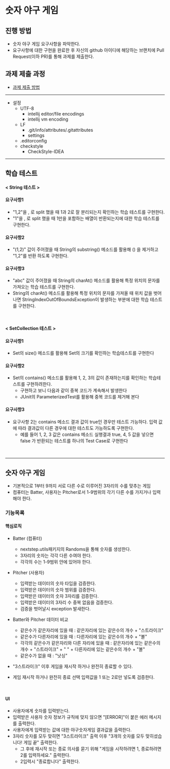 # 숫자 야구 게임

## 진행 방법

* 숫자 야구 게임 요구사항을 파악한다.
* 요구사항에 대한 구현을 완료한 후 자신의 github 아이디에 해당하는 브랜치에 Pull Request(이하 PR)를 통해 과제를 제출한다.

## 과제 제출 과정

* [과제 제출 방법](https://github.com/next-step/nextstep-docs/tree/master/precourse)

---

* 설정
    * UTF-8
        * intellij editor/file encodings
        * intellij vm encoding
    * LF
        * .git/info/attributes/.gitattributes
        * settings
    * .editorconfig
    * checkstyle
        * CheckStyle-IDEA

---

## 학습 테스트

#### < String 테스트 >

#### 요구사항1

* "1,2"을 , 로 split 했을 때 1과 2로 잘 분리되는지 확인하는 학습 테스트를 구현한다.
* "1"을 , 로 split 했을 때 1만을 포함하는 배열이 반환되는지에 대한 학습 테스트를 구현한다.

#### 요구사항2

* "(1,2)" 값이 주어졌을 때 String의 substring() 메소드를 활용해 () 을 제거하고 "1,2"를 반환 하도록 구현한다.

#### 요구사항3

* "abc" 값이 주어졌을 때 String의 charAt() 메소드를 활용해 특정 위치의 문자를 가져오는 학습 테스트를 구현한다.
* String의 charAt() 메소드를 활용해 특정 위치의 문자를 가져올 때 위치 값을 벗어나면 StringIndexOutOfBoundsException이 발생하는 부분에 대한 학습 테스트를 구현한다.

<br>

#### < SetCollection 테스트 >

#### 요구사항1

* Set의 size() 메소드를 활용해 Set의 크기를 확인하는 학습테스트를 구현한다

#### 요구사항2

* Set의 contains() 메소드를 활용해 1, 2, 3의 값이 존재하는지를 확인하는 학습테스트를 구현하려한다.
    * 구현하고 보니 다음과 같이 중복 코드가 계속해서 발생한다
    * JUnit의 ParameterizedTest를 활용해 중복 코드를 제거해 본다

#### 요구사항3

* 요구사항 2는 contains 메소드 결과 값이 true인 경우만 테스트 가능하다. 입력 값에 따라 결과값이 다른 경우에 대한 테스트도 가능하도록 구현한다.
    * 예를 들어 1, 2, 3 값은 contains 메소드 실행결과 true, 4, 5 값을 넣으면 false 가 반환되는 테스트를 하나의 Test Case로 구현한다

<br>

---

## 숫자 야구 게임

* 기본적으로 1부터 9까지 서로 다른 수로 이루어진 3자리의 수를 맞추는 게임
* 컴퓨터는 Batter, 사용자는 Pitcher로서 1-9범위의 각기 다른 수를 가지거나 입력해야 한다.

### 기능목록

#### 핵심로직

* Batter (컴퓨터)
    * nextstep.utils패키지의 Randoms을 통해 숫자를 생성한다.
    * 3자리의 숫자는 각각 다른 수여야 한다.
    * 각각의 수는 1-9범위 안에 있어야 한다.

* Pitcher (사용자)
    * 입력받는 데이터의 숫자 타입을 검증한다.
    * 입력받은 데이터의 숫자 범위를 검증한다.
    * 입력받은 데이터의 숫자 3자리를 검증한다.
    * 입력받은 데이터의 3자리 수 중복 없음을 검증한다.
    * 검증을 벗어날시 exception 발새한다.

* Batter와 Pitcher 데이터 비교
    * 같은수가 같은자리에 있을 때 : 같은자리에 있는 같은수의 개수 + "스트라이크"
    * 같은수가 다른자리에 있을 때 : 다른자리에 있는 같은수의 개수 + "볼"
    * 각각의 같은수가 같은자리와 다른 자리에 있을 때 : 같은자리에 있는 같은수의 개수 + "스트라이크" + " " + 다른자리에 있는 같은수의 개수 + "볼"
    * 같은수가 없을 때 : "낫싱"

* "3스트라이크" 이후 게임을 재시작 하거나 완전히 종료할 수 있다.
* 게임 재시작 하거나 완전히 종료 선택 입력값을 1 또는 2로만 넣도록 검증한다.

<br>

#### UI

* 사용자에게 숫자를 입력받는다.
* 입력받은 사용자 숫자 정보가 규칙에 맞지 않으면 "[ERROR]"이 붙은 에러 메시지를 출력한다.
* 사용자에게 입력받는 값에 대한 야구숫자게임 결과값을 출력한다.
* 3자리 숫자를 모두 맞히면 "3스트라이크" 출력 이후  "3개의 숫자를 모두 맞히셨습니다! 게임 끝" 출력한다.
    * 그 후에 재시작 또는 종료 의사를 묻기 위해 "게임을 시작하려면 1, 종료하려면 2를 입력하세요." 출력한다.
    * 2입력시 "종료합니다" 출력한다.

